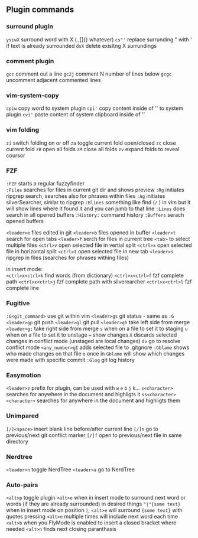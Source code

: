 ## Plugin commands

### surround plugin
`ysiwX` surround word with X (.,[]{} whatever)
`cs"'` replace surrunding " with ' if text is already surrounded
`dsX` delete exisitng X surrundings

### comment plugin
`gcc` comment out a line
`gc2j` comment N number of lines below
`gcgc` uncomment adjacent commented lines

### vim-system-copy
`cpiw` copy word to system plugin
`cpi'` copy content inside of '' to system plugin
`cvi'` paste content of system clipboard inside of ''

### vim folding

`zi` switch folding on or off
`za` toggle current fold open/closed
`zc` close current fold
`zR` open all folds
`zM` close all folds
`zv` expand folds to reveal coursor

### FZF
`:FZF` starts a regular fuzzyfinder  
`:Files` searches for files in current git dir and shows preview
`:Rg` initiates ripgrep search, searches also for phrases within files
`:Ag` initiates silverSearcher, simlar to ripgrep
`:Blines` something like find (`/` ) in vim but it will show lines where it found it and you can jumb to that line
`:Lines` does search in all opened buffers
`:History:` command history
`:Buffers` serach opened buffers

`<leader>e` files edited in git
`<leader>b` files opened in buffer
`<leader>t` search for open tabs
`<leader>f` serch for files in current tree
  `<tab>` to select multiple files
  `<ctrl>v` open selected file in vertial split
  `<ctrl>x` open selected file in horizontal split
  `<ctrl>t` open selected file in new tab
`<leader>s` ripgrep in files (searches for phrases withing files)


in insert mode:  
`<ctrl>x<ctrl>k` find words (from dictionary)
`<ctrl>x<ctrl>f` fzf complete path
`<ctrl>x<ctrl>j` fzf complete path with silverearcher
`<ctrl>x<ctrl>l` fzf complete line

### Fugitive

`:G<git_command>` use git within vim
`<leader>gs` git status - same as `:G`
`<leader>gp` git push
`<leader>gl` git pull
`<leader>gh` take left side from merge
`<leader>g;` take right side from merge
  `s` when on a file to set it to staging 
  `u` when on a file to set it to unstage 
  `=` show changes
  `X` discards selected changes in conflict mode (unstaged are local changes)
  `dv` go to resolve conflict mode
  `<any_number>gI` adds selected file to .gitgnore
`:Gblame` shows who made changes on that file
  `o` once in `Gblame` will show which changes were made with specific commit
`:Glog` git log history


### Easymotion

`<leader>z` prefix for plugin, can be used with `w` `e` `b` `j` `k`...
`s<character>` searches for <character> anywhere in the document and highligts  it
`ss<character><character>` searches for <character><character> anywhere in the document and highligts them

### Unimpared

`[/]<space>` insert blank line before/after current line
`[/]n` go to previous/next git conflict marker
`[/]f` open to previous/next file in same directory

### Nerdtree

`<leader>n` toggle NerdTree
`<leader>a` go to NerdTree

### Auto-pairs

`<alt>p` toggle plugin
`<alt>e` when in insert mode to surround next word or words (if they are already surrounded) in desired things
`"|"{some text}` when in insert mode on position `|`, `<alt>e` will surround `{some text}` with quotes
pressing `<alt>e` multiple times will include next word each time
`<alt>b` when you FlyMode is enabled to insert a closed bracket where needed
`<alt>n` finds next closing paranthasis
